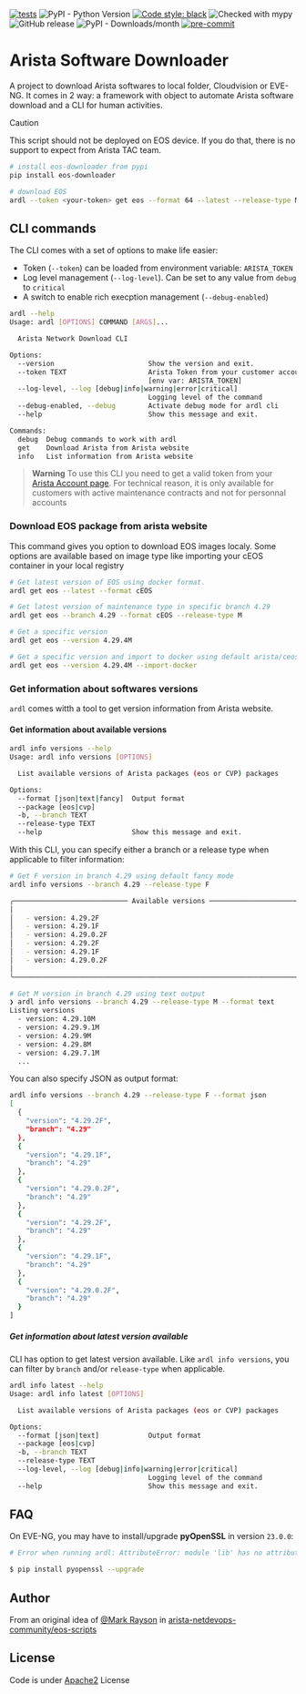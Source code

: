 [![tests](https://github.com/titom73/eos-downloader/actions/workflows/pr-management.yml/badge.svg?event=push)](https://github.com/titom73/eos-downloader/actions/workflows/pr-management.yml)
![PyPI - Python Version](https://img.shields.io/pypi/pyversions/eos-downloader)
[![Code style: black](https://img.shields.io/badge/code%20style-black-000000.svg)](https://github.com/psf/black)
![Checked with mypy](http://www.mypy-lang.org/static/mypy_badge.svg)
![GitHub release](https://img.shields.io/github/v/release/titom73/arista-downloader)
![PyPI - Downloads/month](https://img.shields.io/pypi/dm/eos-downloader)
[![pre-commit](https://img.shields.io/badge/pre--commit-enabled-brightgreen?logo=pre-commit&logoColor=white)](https://github.com/pre-commit/pre-commit)


# Arista Software Downloader

A project to download Arista softwares to local folder, Cloudvision or EVE-NG. It comes in 2 way: a framework with object to automate Arista software download and a CLI for human activities.

> [!CAUTION]
> This script should not be deployed on EOS device. If you do that, there is no support to expect from Arista TAC team.

```bash
# install eos-downloader from pypi
pip install eos-downloader

# download EOS
ardl --token <your-token> get eos --format 64 --latest --release-type M
```

## CLI commands

The CLI comes with a set of options to make life easier:

- Token (`--token`) can be loaded from environment variable: `ARISTA_TOKEN`
- Log level management (`--log-level`). Can be set to any value from `debug` to `critical`
- A switch to enable rich execption management (`--debug-enabled`)

```bash
ardl --help
Usage: ardl [OPTIONS] COMMAND [ARGS]...

  Arista Network Download CLI

Options:
  --version                       Show the version and exit.
  --token TEXT                    Arista Token from your customer account
                                  [env var: ARISTA_TOKEN]
  --log-level, --log [debug|info|warning|error|critical]
                                  Logging level of the command
  --debug-enabled, --debug        Activate debug mode for ardl cli
  --help                          Show this message and exit.

Commands:
  debug  Debug commands to work with ardl
  get    Download Arista from Arista website
  info   List information from Arista website
```

> **Warning**
> To use this CLI you need to get a valid token from your [Arista Account page](https://www.arista.com/en/users/profile).
> For technical reason, it is only available for customers with active maintenance contracts and not for personnal accounts

### Download EOS package from arista website

This command gives you option to download EOS images localy. Some options are available based on image type like importing your cEOS container in your local registry

```bash
# Get latest version of EOS using docker format.
ardl get eos --latest --format cEOS

# Get latest version of maintenance type in specific branch 4.29
ardl get eos --branch 4.29 --format cEOS --release-type M

# Get a specific version
ardl get eos --version 4.29.4M

# Get a specific version and import to docker using default arista/ceos:{version}{release_type}
ardl get eos --version 4.29.4M --import-docker
```

### Get information about softwares versions

`ardl` comes witth a tool to get version information from Arista website.

#### Get information about available versions

```bash
ardl info versions --help
Usage: ardl info versions [OPTIONS]

  List available versions of Arista packages (eos or CVP) packages

Options:
  --format [json|text|fancy]  Output format
  --package [eos|cvp]
  -b, --branch TEXT
  --release-type TEXT
  --help                      Show this message and exit.
```

With this CLI, you can specify either a branch or a release type when applicable to filter information:

```bash
# Get F version in branch 4.29 using default fancy mode
ardl info versions --branch 4.29 --release-type F

╭──────────────────────────── Available versions ──────────────────────────────╮
│                                                                              │
│   - version: 4.29.2F                                                         │
│   - version: 4.29.1F                                                         │
│   - version: 4.29.0.2F                                                       │
│   - version: 4.29.2F                                                         │
│   - version: 4.29.1F                                                         │
│   - version: 4.29.0.2F                                                       │
│                                                                              │
╰──────────────────────────────────────────────────────────────────────────────╯

# Get M version in branch 4.29 using text output
❯ ardl info versions --branch 4.29 --release-type M --format text
Listing versions
  - version: 4.29.10M
  - version: 4.29.9.1M
  - version: 4.29.9M
  - version: 4.29.8M
  - version: 4.29.7.1M
  ...
```

You can also specify JSON as output format:

```bash
ardl info versions --branch 4.29 --release-type F --format json
[
  {
    "version": "4.29.2F",
    "branch": "4.29"
  },
  {
    "version": "4.29.1F",
    "branch": "4.29"
  },
  {
    "version": "4.29.0.2F",
    "branch": "4.29"
  },
  {
    "version": "4.29.2F",
    "branch": "4.29"
  },
  {
    "version": "4.29.1F",
    "branch": "4.29"
  },
  {
    "version": "4.29.0.2F",
    "branch": "4.29"
  }
]
```

##### Get information about latest version available

CLI has option to get latest version available. Like `ardl info versions`, you can filter by `branch` and/or `release-type` when applicable.

```bash
ardl info latest --help
Usage: ardl info latest [OPTIONS]

  List available versions of Arista packages (eos or CVP) packages

Options:
  --format [json|text]            Output format
  --package [eos|cvp]
  -b, --branch TEXT
  --release-type TEXT
  --log-level, --log [debug|info|warning|error|critical]
                                  Logging level of the command
  --help                          Show this message and exit.
```

## FAQ

On EVE-NG, you may have to install/upgrade __pyOpenSSL__ in version `23.0.0`:

```bash
# Error when running ardl: AttributeError: module 'lib' has no attribute 'X509_V_FLAG_CB_ISSUER_CHECK'

$ pip install pyopenssl --upgrade
```

## Author

From an original idea of [@Mark Rayson](https://github.com/Sparky-python) in [arista-netdevops-community/eos-scripts](https://github.com/arista-netdevops-community/eos-scripts)

## License

Code is under [Apache2](LICENSE) License
